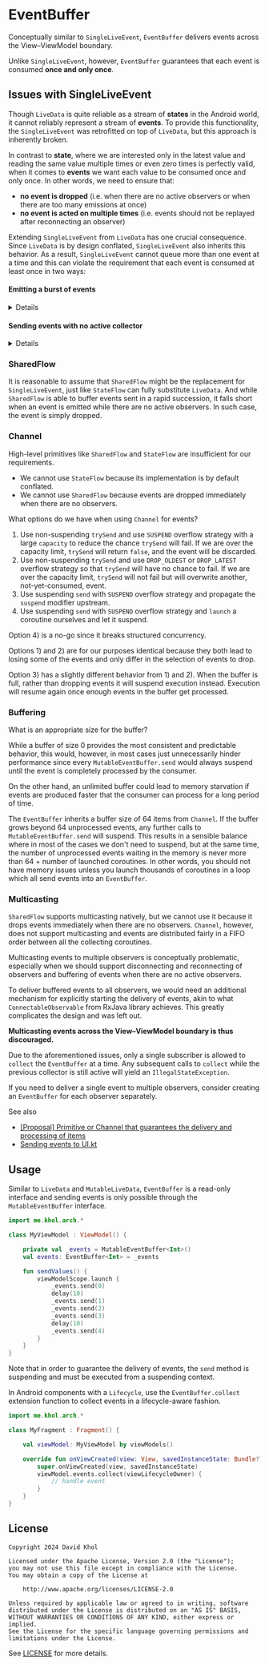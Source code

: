 # EventBuffer

Conceptually similar to `SingleLiveEvent`, `EventBuffer` delivers events across the
View–ViewModel boundary.

Unlike `SingleLiveEvent`, however, `EventBuffer` guarantees that each event is consumed **once and
only once**.

## Issues with SingleLiveEvent

Though `LiveData` is quite reliable as a stream of **states** in the Android world, it cannot
reliably represent a stream of **events**. To provide this functionality, the `SingleLiveEvent` was
retrofitted on top of `LiveData`, but this approach is inherently broken.

In contrast to **state**, where we are interested only in the latest value and reading the same
value multiple times or even zero times is perfectly valid, when it comes to **events** we want each
value to be consumed once and only once. In other words, we need to ensure that:

* **no event is dropped** (i.e. when there are no active observers or when there are too many emissions at once)
* **no event is acted on multiple times** (i.e. events should not be replayed after reconnecting an observer)

Extending `SingleLiveEvent` from `LiveData` has one crucial consequence. Since `LiveData` is by
design conflated, `SingleLiveEvent` also inherits this behavior. As a result, `SingleLiveEvent`
cannot queue more than one event at a time and this can violate the requirement that each event is
consumed at least once in two ways:

#### Emitting a burst of events

<details>
<summary>Details</summary>

When sending multiple events in rapid succession, the event stored in `SingleLiveEvent` might get
overwritten before the View had a chance to consume it.

This happens only with `postValue()` and can be worked around by using only `setValue()` from the
Main thread.

When `postValue()` is used, irrespectively of what thread it is invoked from, a `Runnable` callback
invoking `setValue()` is queued up in the Main thread's `Looper`. This is, however, asynchronous. By
the time the callback is finally processed, the `SingleLiveEvent`'s value might have already been
updated again.

> Note: `postValue()` is problematic only in conjunction with `SingleLiveEvent`. It is safe to use
> it with `LiveData` where this conflating behavior is actually expected.

</details>

#### Sending events with no active collector

<details>
<summary>Details</summary>

When the collector is stopped (i.e. in the `CREATED`/`DESTROYED` state), sending events will also
override any undelivered event stored within the `SingleLiveEvent`.

This can happen when *multiple* events trigger during the window when a View is disconnected from
the ViewModel, either due to
* configuration change destroy-recreate cycle, or
* simply because the View is in a stopped state due to it being temporarily replaced by another
  Activity or Fragment.

This can occasionally happen when the timing aligns so perfectly that multiple events are produced
during a configuration change.

More commonly it can happen when a Fragment in a ViewPager scrolls off the screen and transitions to
the `CREATED` state.

</details>

### SharedFlow

It is reasonable to assume that `SharedFlow` might be the replacement for `SingleLiveEvent`, just
like `StateFlow` can fully substitute `LiveData`. And while `SharedFlow` is able to buffer events
sent in a rapid succession, it falls short when an event is emitted while there are no active
observers. In such case, the event is simply dropped.

### Channel

High-level primitives like `SharedFlow` and `StateFlow` are insufficient for our requirements.

* We cannot use `StateFlow` because its implementation is by default conflated.
* We cannot use `SharedFlow` because events are dropped immediately when there are no observers.

What options do we have when using `Channel` for events?

1) Use non-suspending `trySend` and use `SUSPEND` overflow strategy with a large `capacity` to reduce the chance `trySend` will fail. If we are over the capacity limit, `trySend` will return `false`, and the event will be discarded.
2) Use non-suspending `trySend` and use `DROP_OLDEST` or `DROP_LATEST` overflow strategy so that `trySend` will have no chance to fail. If we are over the capacity limit, `trySend` will not fail but will overwrite another, not-yet-consumed, event.
3) Use suspending `send` with `SUSPEND` overflow strategy and propagate the `suspend` modifier upstream.
4) Use suspending `send` with `SUSPEND` overflow strategy and `launch` a coroutine ourselves and let it suspend.

Option 4) is a no-go since it breaks structured concurrency.

Options 1) and 2) are for our purposes identical because they both lead to losing some of the
events and only differ in the selection of events to drop.

Option 3) has a slightly different behavior from 1) and 2). When the buffer is full, rather than
dropping events it will suspend execution instead. Execution will resume again once enough events
in the buffer get processed.

### Buffering

What is an appropriate size for the buffer?

While a buffer of size 0 provides the most consistent and predictable behavior, this would, however,
in most cases just unnecessarily hinder performance since every `MutableEventBuffer.send` would
always suspend until the event is completely processed by the consumer.

On the other hand, an unlimited buffer could lead to memory starvation if events are produced faster
that the consumer can process for a long period of time.

The `EventBuffer` inherits a buffer size of 64 items from `Channel`. If the buffer grows beyond 64
unprocessed events, any further calls to `MutableEventBuffer.send` will suspend. This results in a
sensible balance where in most of the cases we don't need to suspend, but at the same time, the
number of unprocessed events waiting in the memory is never more than 64 + number of launched
coroutines. In other words, you should not have memory issues unless you launch thousands of
coroutines in a loop which all send events into an `EventBuffer`.

### Multicasting

`SharedFlow` supports multicasting natively, but we cannot use it because it drops events
immediately when there are no observers. `Channel`, however, does not support multicasting and
events are distributed fairly in a FIFO order between all the collecting coroutines.

Multicasting events to multiple observers is conceptually problematic, especially when we should
support disconnecting and reconnecting of observers and buffering of events when there are no active
observers.

To deliver buffered events to all observers, we would need an additional mechanism for explicitly
starting the delivery of events, akin to what `ConnectableObservable` from RxJava library achieves.
This greatly complicates the design and was left out.

**Multicasting events across the View–ViewModel boundary is thus discouraged.**

Due to the aforementioned issues, only a single subscriber is allowed to `collect` the `EventBuffer`
at a time. Any subsequent calls to `collect` while the previous collector is still active will yield
an `IllegalStateException`.

If you need to deliver a single event to multiple observers, consider creating an `EventBuffer` for
each observer separately.

See also
* [[Proposal] Primitive or Channel that guarantees the delivery and processing of items](https://github.com/Kotlin/kotlinx.coroutines/issues/2886)
* [Sending events to UI.kt](https://gist.github.com/gmk57/330a7d214f5d710811c6b5ce27ceedaa?permalink_comment_id=3639568#gistcomment-3639568)

## Usage
Similar to `LiveData` and `MutableLiveData`, `EventBuffer` is a read-only interface and sending
events is only possible through the `MutableEventBuffer` interface.

```kt
import me.khol.arch.*

class MyViewModel : ViewModel() {

    private val _events = MutableEventBuffer<Int>()
    val events: EventBuffer<Int> = _events

    fun sendValues() {
        viewModelScope.launch {
            _events.send(0)
            delay(10)
            _events.send(1)
            _events.send(2)
            _events.send(3)
            delay(10)
            _events.send(4)
        }
    }
}
```


Note that in order to guarantee the delivery of events, the `send` method is suspending and
must be executed from a suspending context.

In Android components with a `Lifecycle`, use the `EventBuffer.collect` extension function to
collect events in a lifecycle-aware fashion.

```kt
import me.khol.arch.*

class MyFragment : Fragment() {

    val viewModel: MyViewModel by viewModels()

    override fun onViewCreated(view: View, savedInstanceState: Bundle?) {
        super.onViewCreated(view, savedInstanceState)
        viewModel.events.collect(viewLifecycleOwner) {
            // handle event
        }
    }
}
```

## License

```text
Copyright 2024 David Khol

Licensed under the Apache License, Version 2.0 (the "License");
you may not use this file except in compliance with the License.
You may obtain a copy of the License at

    http://www.apache.org/licenses/LICENSE-2.0

Unless required by applicable law or agreed to in writing, software
distributed under the License is distributed on an "AS IS" BASIS,
WITHOUT WARRANTIES OR CONDITIONS OF ANY KIND, either express or implied.
See the License for the specific language governing permissions and
limitations under the License.
```

See [LICENSE](LICENSE) for more details.
